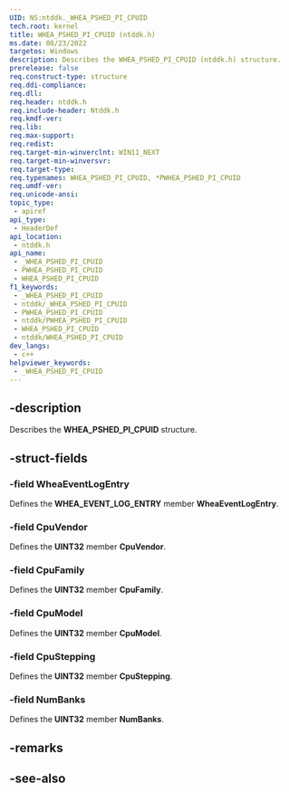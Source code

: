 ```yaml
---
UID: NS:ntddk._WHEA_PSHED_PI_CPUID
tech.root: kernel
title: WHEA_PSHED_PI_CPUID (ntddk.h)
ms.date: 08/23/2022
targetos: Windows
description: Describes the WHEA_PSHED_PI_CPUID (ntddk.h) structure.
prerelease: false
req.construct-type: structure
req.ddi-compliance: 
req.dll: 
req.header: ntddk.h
req.include-header: Ntddk.h
req.kmdf-ver: 
req.lib: 
req.max-support: 
req.redist: 
req.target-min-winverclnt: WIN11_NEXT
req.target-min-winversvr: 
req.target-type: 
req.typenames: WHEA_PSHED_PI_CPUID, *PWHEA_PSHED_PI_CPUID
req.umdf-ver: 
req.unicode-ansi: 
topic_type:
 - apiref
api_type:
 - HeaderDef
api_location:
 - ntddk.h
api_name:
 - _WHEA_PSHED_PI_CPUID
 - PWHEA_PSHED_PI_CPUID
 - WHEA_PSHED_PI_CPUID
f1_keywords:
 - _WHEA_PSHED_PI_CPUID
 - ntddk/_WHEA_PSHED_PI_CPUID
 - PWHEA_PSHED_PI_CPUID
 - ntddk/PWHEA_PSHED_PI_CPUID
 - WHEA_PSHED_PI_CPUID
 - ntddk/WHEA_PSHED_PI_CPUID
dev_langs:
 - c++
helpviewer_keywords:
 - _WHEA_PSHED_PI_CPUID
---
```


## -description

Describes the **WHEA_PSHED_PI_CPUID** structure.

## -struct-fields

### -field WheaEventLogEntry

Defines the **WHEA_EVENT_LOG_ENTRY** member **WheaEventLogEntry**.

### -field CpuVendor

Defines the **UINT32** member **CpuVendor**.

### -field CpuFamily

Defines the **UINT32** member **CpuFamily**.

### -field CpuModel

Defines the **UINT32** member **CpuModel**.

### -field CpuStepping

Defines the **UINT32** member **CpuStepping**.

### -field NumBanks

Defines the **UINT32** member **NumBanks**.

## -remarks

## -see-also
